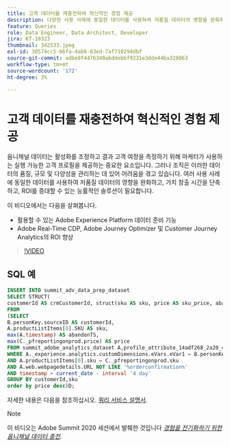 ```yaml
---
title: 고객 데이터를 재충전하여 혁신적인 경험 제공
description: 다양한 사용 사례에 동일한 데이터를 사용하여 저품질 데이터의 영향을 완화하고, 가치 창출 시간을 줄이고, ROI를 증대하는 방법에 대해 알아봅니다.
feature: Queries
role: Data Engineer, Data Architect, Developer
jira: KT-10323
thumbnail: 342533.jpeg
exl-id: 30574cc5-66fa-4ab8-83ed-7af710294dbf
source-git-commit: adbe8f4476340abddebbf9231e3dde44ba328063
workflow-type: tm+mt
source-wordcount: '172'
ht-degree: 3%

---
```


# 고객 데이터를 재충전하여 혁신적인 경험 제공

옴니채널 데이터는 활성화를 조정하고 결과 고객 여정을 측정하기 위해 마케터가 사용하는 실행 가능한 고객 프로필을 제공하는 중요한 요소입니다. 그러나 조직은 이러한 데이터의 품질, 규모 및 다양성을 관리하는 데 있어 어려움을 겪고 있습니다. 여러 사용 사례에 동일한 데이터를 사용하여 저품질 데이터의 영향을 완화하고, 가치 창출 시간을 단축하고, ROI를 증대할 수 있는 능률적인 솔루션이 필요합니다.

이 비디오에서는 다음을 살펴봅니다.

* 활용할 수 있는 Adobe Experience Platform 데이터 준비 기능
* Adobe Real-Time CDP, Adobe Journey Optimizer 및 Customer Journey Analytics의 ROI 향상

>[!VIDEO](https://video.tv.adobe.com/v/342533?quality=12&learn=on)

## SQL 예

```sql
INSERT INTO summit_adv_data_prep_dataset
SELECT STRUCT(
customerId AS crmCustomerId, struct(sku AS sku, price AS sku_price, abandonTS AS abandonTS) AS abandonBrowse) AS _pfreportingonprod
FROM
(SELECT
B.personKey.sourceID AS customerId,
A.productListItems[0].SKU AS sku,
max(A.timestamp) AS abandonTS,
max(C._pfreportingonprod.price) AS price
FROM summit_adobe_analytics_dataset A,profile_attribute_14adf268_2a20_4dee_bee6_a6b0e34616a9 B,summit_product_dataset C
WHERE A._experience.analytics.customDimensions.eVars.eVar1 = B.personKey.sourceID
AND A.productListItems[0].sku = C._pfreportingonprod.sku
AND A.web.webpagedetails.URL NOT LIKE '%orderconfirmation%'
AND timestamp > current_date - interval '4 day'
GROUP BY customerId,sku
order by price desc)D;
```

자세한 내용은 다음을 참조하십시오. [쿼리 서비스 설명서](https://experienceleague.adobe.com/docs/experience-platform/query/home.html?lang=ko).

>[!NOTE]
>
>이 비디오는 Adobe Summit 2020 세션에서 발췌한 것입니다 *[경험을 전기화하기 위한 옴니채널 데이터 충전](https://business.adobe.com/summit/2022/sessions/recharging-omnichannel-data-for-electrifying-exper-s409.html)*.

